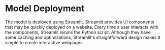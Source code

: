# Model Deployment

The model is deployed using Streamlit. Streamlit provides UI components that may be quickly deployed on a website. Every time a user interacts with the components, Streamlit reruns the Python script. Although they have some caching and optimizations, Streamlit's straightforward design makes it simple to create interactive webpages.
